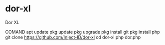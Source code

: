 # dor-xl
Dor XL

COMAND
apt update
pkg update
pkg upgrade
pkg install git
pkg install php
git clone https://github.com/Inject-ID/dor-xl
cd dor-xl
php dor.php
